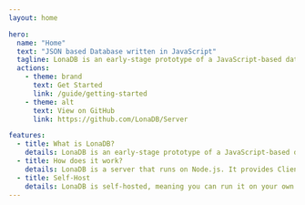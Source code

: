 ```yaml
---
layout: home

hero:
  name: "Home"
  text: "JSON based Database written in JavaScript"
  tagline: LonaDB is an early-stage prototype of a JavaScript-based database.
  actions:
    - theme: brand
      text: Get Started
      link: /guide/getting-started
    - theme: alt
      text: View on GitHub
      link: https://github.com/LonaDB/Server

features:
  - title: What is LonaDB?
    details: LonaDB is an early-stage prototype of a JavaScript-based database. It utilizes JSON as its storage format and provides support for multiple users.
  - title: How does it work?
    details: LonaDB is a server that runs on Node.js. It provides Client Libraries for interacting with the database.
  - title: Self-Host
    details: LonaDB is self-hosted, meaning you can run it on your own server. This allows you to have full control over your data.
---
```


